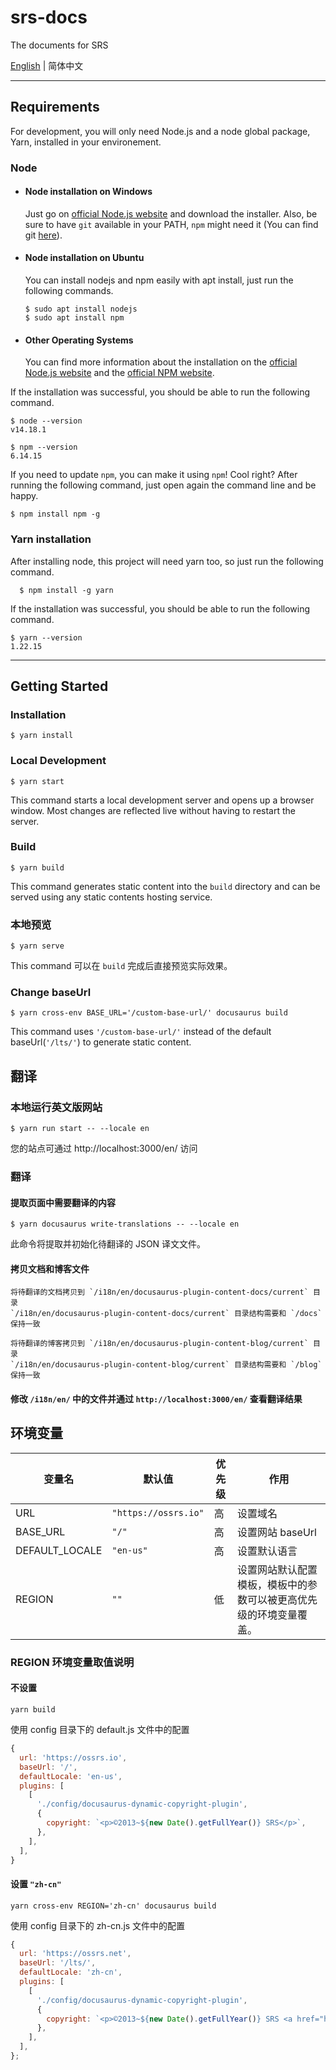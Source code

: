 # srs-docs
The documents for SRS

[English](./README.md) | 简体中文

---
## Requirements

For development, you will only need Node.js and a node global package, Yarn, installed in your environement.

### Node
- #### Node installation on Windows

  Just go on [official Node.js website](https://nodejs.org/) and download the installer.
Also, be sure to have `git` available in your PATH, `npm` might need it (You can find git [here](https://git-scm.com/)).

- #### Node installation on Ubuntu

  You can install nodejs and npm easily with apt install, just run the following commands.

      $ sudo apt install nodejs
      $ sudo apt install npm

- #### Other Operating Systems
  You can find more information about the installation on the [official Node.js website](https://nodejs.org/) and the [official NPM website](https://npmjs.org/).

If the installation was successful, you should be able to run the following command.

    $ node --version
    v14.18.1

    $ npm --version
    6.14.15

If you need to update `npm`, you can make it using `npm`! Cool right? After running the following command, just open again the command line and be happy.

    $ npm install npm -g

### Yarn installation
  After installing node, this project will need yarn too, so just run the following command.

      $ npm install -g yarn

If the installation was successful, you should be able to run the following command.

    $ yarn --version
    1.22.15


---
## Getting Started

### Installation

```
$ yarn install
```

### Local Development

```
$ yarn start
```

This command starts a local development server and opens up a browser window. Most changes are reflected live without having to restart the server.

### Build

```
$ yarn build
```

This command generates static content into the `build` directory and can be served using any static contents hosting service.

### 本地预览

```
$ yarn serve
```

This command 可以在 `build` 完成后直接预览实际效果。

### Change baseUrl

```
$ yarn cross-env BASE_URL='/custom-base-url/' docusaurus build
```

This command uses `'/custom-base-url/'` instead of the default baseUrl(`'/lts/'`) to generate static content.


## 翻译

### 本地运行英文版网站

```
$ yarn run start -- --locale en
```
您的站点可通过 http://localhost:3000/en/ 访问


### 翻译

#### 提取页面中需要翻译的内容

    $ yarn docusaurus write-translations -- --locale en

  此命令将提取并初始化待翻译的 JSON 译文文件。

#### 拷贝文档和博客文件

    将待翻译的文档拷贝到 `/i18n/en/docusaurus-plugin-content-docs/current` 目录
    `/i18n/en/docusaurus-plugin-content-docs/current` 目录结构需要和 `/docs` 保持一致

    将待翻译的博客拷贝到 `/i18n/en/docusaurus-plugin-content-blog/current` 目录
    `/i18n/en/docusaurus-plugin-content-blog/current` 目录结构需要和 `/blog` 保持一致

#### 修改 `/i18n/en/` 中的文件并通过 `http://localhost:3000/en/` 查看翻译结果


## 环境变量

|  变量名   | 默认值  | 优先级  | 作用  |
|  ----  | ----  | ----  | ----  |
| URL  | `"https://ossrs.io"` | 高 | 设置域名 |
| BASE_URL  | `"/"` | 高 | 设置网站 baseUrl |
| DEFAULT_LOCALE  | `"en-us"` | 高 | 设置默认语言 |
| REGION  | `""` | 低  | 设置网站默认配置模板，模板中的参数可以被更高优先级的环境变量覆盖。 |


### REGION 环境变量取值说明

#### 不设置

```
yarn build
```

使用 config 目录下的 default.js 文件中的配置

```js
{
  url: 'https://ossrs.io',
  baseUrl: '/',
  defaultLocale: 'en-us',
  plugins: [
    [
      './config/docusaurus-dynamic-copyright-plugin',
      {
        copyright: `<p>©2013~${new Date().getFullYear()} SRS</p>`,
      },
    ],
  ],
}
```
#### 设置 `"zh-cn"`

```
yarn cross-env REGION='zh-cn' docusaurus build
```

使用 config 目录下的 zh-cn.js 文件中的配置

```js
{
  url: 'https://ossrs.net',
  baseUrl: '/lts/',
  defaultLocale: 'zh-cn',
  plugins: [
    [
      './config/docusaurus-dynamic-copyright-plugin',
      {
        copyright: `<p>©2013~${new Date().getFullYear()} SRS <a href="https://beian.miit.gov.cn">京ICP备19056366号-1</a></p>`,
      },
    ],
  ],
};
```
